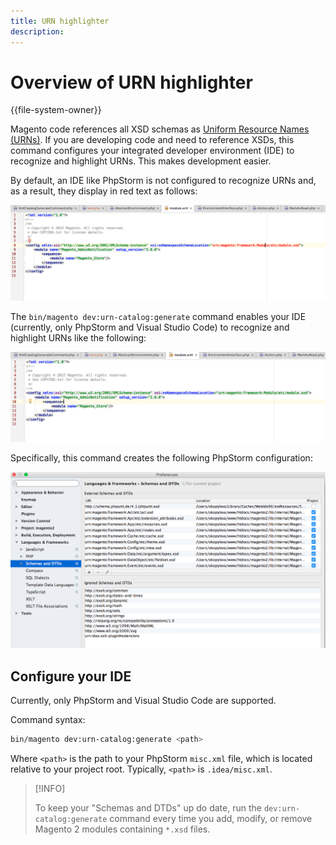```yaml
---
title: URN highlighter
description:
---
```


# Overview of URN highlighter

{{file-system-owner}}

Magento code references all XSD schemas as [Uniform Resource Names (URNs)](https://www.ietf.org/rfc/rfc2141.txt). If you are developing code and need to reference XSDs, this command configures your integrated developer environment (IDE) to recognize and highlight URNs. This makes development easier.

By default, an IDE like PhpStorm is not configured to recognize URNs and, as a result, they display in red text as follows:

![](../../assets/configuration/urn-before.png)

The `bin/magento dev:urn-catalog:generate` command enables your IDE (currently, only PhpStorm and Visual Studio Code) to recognize and highlight URNs like the following:

![](../../assets/configuration/urn-after.png)

Specifically, this command creates the following PhpStorm configuration:

![](../../assets/configuration/urn-settings.png)

## Configure your IDE

Currently, only PhpStorm and Visual Studio Code are supported.

Command syntax:

```bash
bin/magento dev:urn-catalog:generate <path>
```

Where `<path>` is the path to your PhpStorm `misc.xml` file, which is located relative to your project root. Typically, `<path>` is `.idea/misc.xml`.

>[!INFO]
>
>To keep your "Schemas and DTDs" up do date, run the `dev:urn-catalog:generate` command every time you add, modify, or remove Magento 2 modules containing `*.xsd` files.
